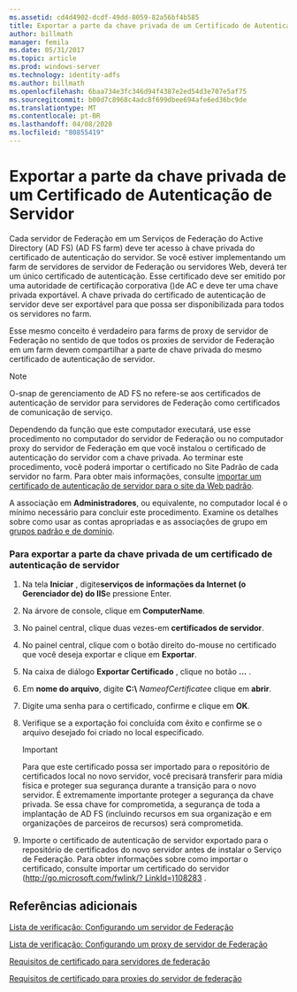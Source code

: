 ```yaml
---
ms.assetid: cd4d4902-dcdf-49dd-8059-82a56bf4b585
title: Exportar a parte da chave privada de um Certificado de Autenticação de Servidor
author: billmath
manager: femila
ms.date: 05/31/2017
ms.topic: article
ms.prod: windows-server
ms.technology: identity-adfs
ms.author: billmath
ms.openlocfilehash: 6baa734e3fc346d94f4387e2ed54d3e707e5af75
ms.sourcegitcommit: b00d7c8968c4adc8f699dbee694afe6ed36bc9de
ms.translationtype: MT
ms.contentlocale: pt-BR
ms.lasthandoff: 04/08/2020
ms.locfileid: "80855419"
---
```

# <a name="export-the-private-key-portion-of-a-server-authentication-certificate"></a>Exportar a parte da chave privada de um Certificado de Autenticação de Servidor

Cada servidor de Federação em um Serviços de Federação do Active Directory (AD FS) \(AD FS farm\) deve ter acesso à chave privada do certificado de autenticação do servidor. Se você estiver implementando um farm de servidores de servidor de Federação ou servidores Web, deverá ter um único certificado de autenticação. Esse certificado deve ser emitido por uma autoridade de certificação corporativa \(\)de AC e deve ter uma chave privada exportável. A chave privada do certificado de autenticação de servidor deve ser exportável para que possa ser disponibilizada para todos os servidores no farm.  
  
Esse mesmo conceito é verdadeiro para farms de proxy de servidor de Federação no sentido de que todos os proxies de servidor de Federação em um farm devem compartilhar a parte de chave privada do mesmo certificado de autenticação de servidor.  
  
> [!NOTE]  
> O\-snap de gerenciamento de AD FS no refere-se aos certificados de autenticação de servidor para servidores de Federação como certificados de comunicação de serviço.  
  
Dependendo da função que este computador executará, use esse procedimento no computador do servidor de Federação ou no computador proxy do servidor de Federação em que você instalou o certificado de autenticação do servidor com a chave privada. Ao terminar este procedimento, você poderá importar o certificado no Site Padrão de cada servidor no farm. Para obter mais informações, consulte [importar um certificado de autenticação de servidor para o site da Web padrão](Import-a-Server-Authentication-Certificate-to-the-Default-Web-Site.md).  
  
A associação em **Administradores**, ou equivalente, no computador local é o mínimo necessário para concluir este procedimento.  Examine os detalhes sobre como usar as contas apropriadas e as associações de grupo em [grupos padrão e de domínio](https://go.microsoft.com/fwlink/?LinkId=83477).   
  
### <a name="to-export-the-private-key-portion-of-a-server-authentication-certificate"></a>Para exportar a parte da chave privada de um certificado de autenticação de servidor  
  
1. Na tela **Iniciar** , digite**serviços de informações da Internet \(o Gerenciador de\) do IIS**e pressione Enter.  
  
2. Na árvore de console, clique em **ComputerName**.  
  
3. No painel central, clique duas vezes\-em **certificados de servidor**.  
  
4. No painel central, clique com o botão direito do\-mouse no certificado que você deseja exportar e clique em **Exportar**.  
  
5. Na caixa de diálogo **Exportar Certificado** , clique no botão **…** .  
  
6. Em **nome do arquivo**, digite **C:\\** <em>NameofCertificate</em>e clique em **abrir**.  
  
7. Digite uma senha para o certificado, confirme e clique em **OK**.  
  
8. Verifique se a exportação foi concluída com êxito e confirme se o arquivo desejado foi criado no local especificado.  
  
   > [!IMPORTANT]  
   > Para que este certificado possa ser importado para o repositório de certificados local no novo servidor, você precisará transferir para mídia física e proteger sua segurança durante a transição para o novo servidor. É extremamente importante proteger a segurança da chave privada. Se essa chave for comprometida, a segurança de toda a implantação de AD FS \(incluindo recursos em sua organização e em organizações de parceiros de recursos\) será comprometida.  
  
9. Importe o certificado de autenticação de servidor exportado para o repositório de certificados do novo servidor antes de instalar o Serviço de Federação. Para obter informações sobre como importar o certificado, consulte importar um certificado do servidor \([http:\/\/go.microsoft.com\/fwlink\/? LinkId\=\)108283](https://go.microsoft.com/fwlink/?LinkId=108283) .  
  
## <a name="additional-references"></a>Referências adicionais  
[Lista de verificação: Configurando um servidor de Federação](Checklist--Setting-Up-a-Federation-Server.md)  
  
[Lista de verificação: Configurando um proxy de servidor de Federação](Checklist--Setting-Up-a-Federation-Server-Proxy.md)  
  
[Requisitos de certificado para servidores de federação](https://technet.microsoft.com/library/dd807040.aspx)  
  
[Requisitos de certificado para proxies do servidor de federação](https://technet.microsoft.com/library/dd807054.aspx)  
  

